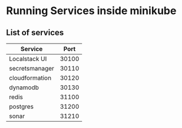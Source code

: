 # Running Services inside minikube

## List of services
 
| Service           | Port          |
| ----------------- |:-------------:|
| Localstack UI     | 30100         |
| secretsmanager    | 30110         |
| cloudformation    | 30120         |
| dynamodb          | 30130         |
| redis             | 31100         |
| postgres          | 31200         |
| sonar             | 31210         |
